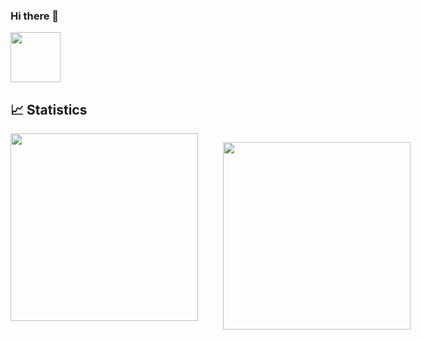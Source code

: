 ### Hi there 👋
<!--
**thiswallz/thiswallz** is a ✨ _special_ ✨ repository because its `README.md` (this file) appears on your GitHub profile.

Here are some ideas to get you started:

- 🔭 I’m currently working on ...
- 🌱 I’m currently learning ...
- 👯 I’m looking to collaborate on ...
- 🤔 I’m looking for help with ...
- 💬 Ask me about ...
- 📫 How to reach me: ...
- 😄 Pronouns: ...
- ⚡ Fun fact: ...
-->

<img src="https://github.githubassets.com/images/modules/site/copilot/copilot.png" width="80px" />

## 📈 Statistics

<div align="center" style="display:flex; gap:40px;">
  <a href="https://github.com/thiswallz">
    <img width="300px" src="https://wakatime.com/share/@thiswallz/7768602d-0795-44ad-a482-b1b09d1be5f4.png" />
  </a>

<a  href="https://wakatime.com/@thiswallz"> <img width="300px" src="https://wakatime.com/share/@thiswallz/054e28cd-c136-4d50-a1fd-3e2dea3e171a.png" /></a>

</div>

